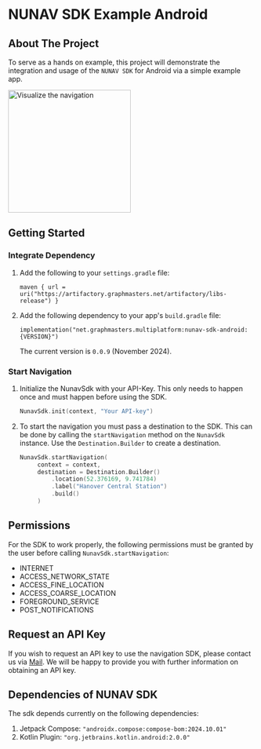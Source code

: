 # NUNAV SDK Example Android

## About The Project

To serve as a hands on example, this project will demonstrate the integration and usage of the `NUNAV SDK` for Android
via a simple example app.

<img src="docs/navigation.gif" alt="Visualize the navigation" width="250"/>

## Getting Started

### Integrate Dependency
1. Add the following to your `settings.gradle` file:
   ```
   maven { url = uri("https://artifactory.graphmasters.net/artifactory/libs-release") }
   ```

2. Add the following dependency to your app's `build.gradle` file:
   ```
   implementation("net.graphmasters.multiplatform:nunav-sdk-android:{VERSION}")
   ```
   The current version is `0.0.9` (November 2024).

### Start Navigation
1. Initialize the NunavSdk with your API-Key. This only needs to happen once and must happen before using the SDK.
   ```kotlin
   NunavSdk.init(context, "Your API-key")
   ```

2. To start the navigation you must pass a destination to the SDK. This can be done by calling the `startNavigation`
   method on the `NunavSdk` instance. Use the `Destination.Builder` to create a destination.

   ```kotlin
   NunavSdk.startNavigation(
        context = context,
        destination = Destination.Builder()
            .location(52.376169, 9.741784)
            .label("Hanover Central Station")
            .build()
        )
   ```

## Permissions
For the SDK to work properly, the following permissions must be granted by the user before
calling `NunavSdk.startNavigation`:

   * INTERNET
   * ACCESS_NETWORK_STATE
   * ACCESS_FINE_LOCATION
   * ACCESS_COARSE_LOCATION
   * FOREGROUND_SERVICE
   * POST_NOTIFICATIONS

## Request an API Key
If you wish to request an API key to use the navigation SDK, please contact us via [Mail](mailto:support@graphmasters.net). We will be happy to provide you with further information on obtaining an API key.

## Dependencies of NUNAV SDK
The sdk depends currently on the following dependencies:
1. Jetpack Compose: `"androidx.compose:compose-bom:2024.10.01"`
2. Kotlin Plugin: `"org.jetbrains.kotlin.android:2.0.0"`


